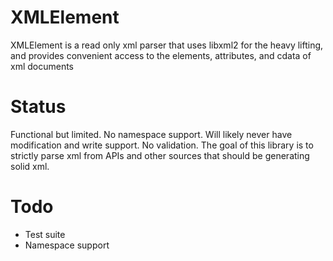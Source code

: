 XMLElement
==========

XMLElement is a read only xml parser that uses libxml2 for the heavy lifting, and provides convenient access to the elements, attributes, and cdata of xml documents

Status
======

Functional but limited. No namespace support. Will likely never have modification and write support. No validation. The goal of this library is to strictly parse xml from APIs and other sources that should be generating solid xml.

Todo
====

- Test suite
- Namespace support
